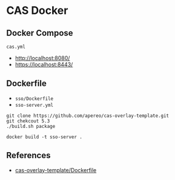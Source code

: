 # CAS Docker

## Docker Compose
`cas.yml`

- [http://localhost:8080/](http://localhost:8080/)
- [https://localhost:8443/](https://localhost:8443/)

## Dockerfile
- `sso/Dockerfile`
- `sso-server.yml`

```
git clone https://github.com/apereo/cas-overlay-template.git
git chekcout 5.3
./build.sh package

docker build -t sso-server .
```

## References
- [cas-overlay-template/Dockerfile](https://github.com/apereo/cas-overlay-template/blob/master/Dockerfile)